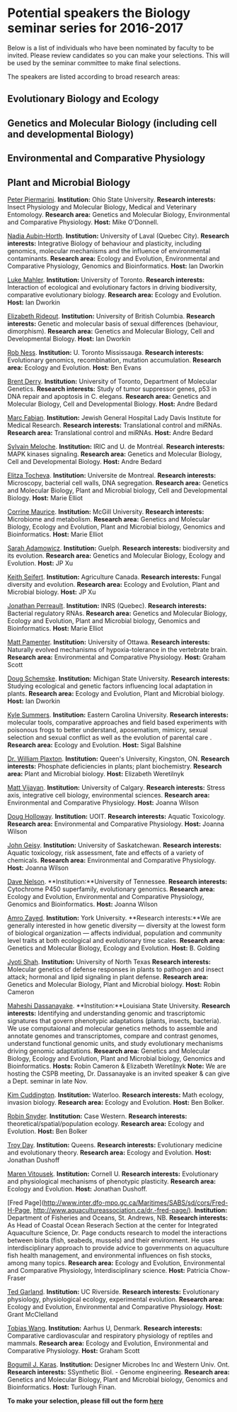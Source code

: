 # Potential speakers the Biology seminar series for 2016-2017


Below is a list of individuals who have been nominated by faculty to be invited. Please review candidates so you can make your selections. This will be used by the seminar committee to make final selections.

The speakers are listed according to broad research areas:

## Evolutionary Biology and Ecology

## Genetics and Molecular Biology (including cell and developmental Biology)

## Environmental and Comparative Physiology

## Plant and Microbial Biology

[Peter Piermarini](https://www.researchgate.net/profile/Peter_Piermarini). 
**Institution:** Ohio State University. 
**Research interests:** Insect Physiology and Molecular Biology, Medical and Veterinary Entomology. 
**Research area:** Genetics and Molecular Biology, Environmental and Comparative Physiology. 
**Host:** Mike O'Donnell.

[Nadia Aubin-Horth](http://wikiaubinhorth.ibis.ulaval.ca/Main_Page). 
**Institution:** University of Laval (Quebec City). 
**Research interests:** Integrative Biology of behaviour and plasticity, including genomics, molecular mechanisms and the influence of environmental contaminants.
**Research area:** Ecology and Evolution, Environmental and Comparative Physiology, Genomics and Bioinformatics.
**Host:** Ian Dworkin

[Luke Mahler](http://mahlerlab.com/). 
**Institution:** University of Toronto. 
**Research interests:** Interaction of ecological and evolutionary factors in driving biodiversity, comparative evolutionary biology.
**Research area:** Ecology and Evolution.
**Host:** Ian Dworkin

[Elizabeth Rideout](http://rideoutlab.weebly.com/). 
**Institution:** University of British Columbia.
**Research interests:** Genetic and molecular basis of sexual differences (behaviour, dimorphism).
**Research area:** Genetics and Molecular Biology, Cell and Developmental Biology.
**Host:** Ian Dworkin

[Rob Ness](http://sites.utm.utoronto.ca/ness/). 
**Institution:** U. Toronto Mississauga.
**Research interests:** Evolutionary genomics, recombination, mutation accumulation.
**Research area:** Ecology and Evolution.
**Host:** Ben Evans

[Brent Derry](http://lab.research.sickkids.ca/derry/). 
**Institution:** University of Toronto, Department of Molecular Genetics. 
**Research interests:** Study of tumor suppressor genes, p53 in DNA repair and apoptosis in C. elegans.
**Research area:** Genetics and Molecular Biology, Cell and Developmental Biology.
**Host:** Andre Bedard

[Marc Fabian](http://www.ncbi.nlm.nih.gov/pubmed/?term=fabian+mr). 
**Institution:** Jewish General Hospital Lady Davis Institute for Medical Research.
**Research interests:** Translational control and miRNAs.
**Research area:** Translational control and miRNAs.
**Host:** Andre Bedard

[Sylvain Meloche](http://www.iric.ca/en/research/principal-investigators/sylvain-meloche/). 
**Institution:** IRIC and U. de Montréal.
**Research interests:** MAPK kinases signaling.
**Research area:** Genetics and Molecular Biology, Cell and Developmental Biology.
**Host:** Andre Bedard

[Elitza Tocheva](http://www.biochimie.umontreal.ca/activites-de-recherche/themes-de-recherche-et-professeurs/elitza-tocheva/). 
**Institution:** Universite de Montreal.
**Research interests:** Microscopy, bacterial cell walls, DNA segregation.
**Research area:** Genetics and Molecular Biology, Plant and Microbial biology, Cell and Developmental Biology.
**Host:** Marie Elliot

[Corrine Maurice](https://www.mcgill.ca/microimm/people/professors/corinne-maurice). 
**Institution:** McGill University.
**Research interests:** Microbiome and metabolism.
**Research area:** Genetics and Molecular Biology, Ecology and Evolution, Plant and Microbial biology, Genomics and Bioinformatics.
**Host:** Marie Elliot

[Sarah Adamowicz](http://www.uoguelph.ca/ib/people/faculty/adamowicz.shtml). 
**Institution:** Guelph.
**Research interests:** biodiversity and its evolution.
**Research area:** Genetics and Molecular Biology, Ecology and Evolution.
**Host:** JP Xu

[Keith Seifert](http://www.agr.gc.ca/eng/science-and-innovation/research-centres/ontario/ottawa-research-and-development-centre/scientific-staff-and-expertise/seifert-keith-phd/?id=1181921509394). 
**Institution:** Agriculture Canada.
**Research interests:** Fungal diversity and evolution.
**Research area:** Ecology and Evolution, Plant and Microbial biology.
**Host:** JP Xu

[Jonathan Perreault](http://www.profs.inrs.ca/jperreault/). 
**Institution:** INRS (Quebec).
**Research interests:** Bacterial regulatory RNAs.
**Research area:** Genetics and Molecular Biology, Ecology and Evolution, Plant and Microbial biology, Genomics and Bioinformatics.
**Host:** Marie Elliot

[Matt Pamenter](http://pamenterlab.ca). 
**Institution:** University of Ottawa.
**Research interests:** Naturally evolved mechanisms of hypoxia-tolerance in the vertebrate brain.
**Research area:** Environmental and Comparative Physiology.
**Host:** Graham Scott

[Doug Schemske](https://plantbiology.natsci.msu.edu/directory/doug-schemske/research/). 
**Institution:** Michigan State University.
**Research interests:** Studying ecological and genetic factors influencing local adaptation in plants.
**Research area:** Ecology and Evolution, Plant and Microbial biology.
**Host:** Ian Dworkin

[Kyle Summers](http://core.ecu.edu/biol/summersk/summerwebpage/welcome.htm). 
**Institution:** Eastern Carolina University.
**Research interests:** molecular tools, comparative approaches and field based experiments with poisonous frogs to better understand, aposematism, mimicry, sexual selection and sexual conflict as well as the evolution of parental care .
**Research area:** Ecology and Evolution.
**Host:** Sigal Balshine

[Dr. William Plaxton](http://post.queensu.ca/~plaxton/). 
**Institution:** Queen's University, Kingston, ON.
**Research interests:** Phosphate deficiencies in plants; plant biochemistry.
**Research area:** Plant and Microbial biology.
**Host:** Elizabeth Weretilnyk

[Matt Vijayan](http://contacts.ucalgary.ca/info/bio/profiles/124-32886). 
**Institution:** University of Calgary.
**Research interests:** Stress axis, integrative cell biology, environmental sciences.
**Research area:** Environmental and Comparative Physiology.
**Host:** Joanna Wilson

[Doug Holloway](http://faculty.uoit.ca/groups/aquatox/). 
**Institution:** UOIT.
**Research interests:** Aquatic Toxicology.
**Research area:** Environmental and Comparative Physiology.
**Host:** Joanna Wilson

[John Geisy](http://www.usask.ca/toxicology/jgiesy/). 
**Institution:** University of Saskatchewan.
**Research interests:** Aquatic toxicology, risk assessment, fate and effects of a variety of chemicals.
**Research area:** Environmental and Comparative Physiology.
**Host:** Joanna Wilson

[Dave Nelson](https://www.uthsc.edu/molecular_sciences/directories/faculty/d_nelson.php). 
**Institution:**University of Tennessee.
**Research interests:** Cytochrome P450 superfamily, evolutionary genomics.
**Research area:** Ecology and Evolution, Environmental and Comparative Physiology, Genomics and Bioinformatics.
**Host:** Joanna Wilson

[Amro Zayed](http://biology.gradstudies.yorku.ca/faculty/a-zayed/). 
**Institution:** York University.
**Research interests:**We are generally interested in how genetic diversity — diversity at the lowest form of biological organization — affects individual, population and community level traits at both ecological and evolutionary time scales.
**Research area:** Genetics and Molecular Biology, Ecology and Evolution.
**Host:** B. Golding

[Jyoti Shah](https://facultyinfo.unt.edu/faculty-profile?query=Jyoti+Shah&type=name&profile=js0863). 
**Institution:** University of North Texas
**Research interests:** Molecular genetics of defense responses in plants to pathogen and insect attack; hormonal and lipid signaling in plant defense. 
**Research area:** Genetics and Molecular Biology, Plant and Microbial biology.
**Host:** Robin Cameron

[Maheshi Dassanayake](http://www.lsugenomics.org/). 
**Institution:**Louisiana State University.
**Research interests:** Identifying and understanding genomic and trascriptomic signatures that govern phenotypic adaptations (plants, insects, bacteria). We use computaional and molecular genetics methods to assemble and annotate genomes and transcriptomes, compare and contrast genomes, understand functional genomic units, and study evolutionary mechanisms driving genomic adaptations.
**Research area:** Genetics and Molecular Biology, Ecology and Evolution, Plant and Microbial biology, Genomics and Bioinformatics. 
**Hosts:** Robin Cameron & Elizabeth Weretilnyk
**Note:** We are hosting the CSPB meeting, Dr. Dassanayake is an invited speaker & can give a Dept. seminar in late Nov.

[Kim Cuddington](http://ecotheory.uwaterloo.ca/). 
**Institution:** Waterloo.
**Research interests:** Math ecology, invasion biology.
**Research area:** Ecology and Evolution.
**Host:** Ben Bolker.

[Robin Snyder](http://www.cwru.edu/artsci/biol/snyder/research.html). 
**Institution:** Case Western. 
**Research interests:** theoretical/spatial/population ecology.
**Research area:** Ecology and Evolution.
**Host:** Ben Bolker

[Troy Day](http://www.mast.queensu.ca/~tday/research.html). 
**Institution:** Queens.
**Research interests:** Evolutionary medicine and evolutionary theory. 
**Research area:** Ecology and Evolution.
**Host:** Jonathan Dushoff

[Maren Vitousek](http://vitousek.weebly.com/). 
**Institution:** Cornell U.
**Research interests:** Evolutionary and physiological mechanisms of phenotypic plasticity.
**Research area:** Ecology and Evolution.
**Host:** Jonathan Dushoff.

[Fred Page](http://www.inter.dfo-mpo.gc.ca/Maritimes/SABS/sd/cors/Fred-H-Page, http://www.aquacultureassociation.ca/dr.-fred-page/). 
**Institution:** Department of Fisheries and Oceans, St. Andrews, NB.
**Research interests:** As Head of Coastal Ocean Reserach Section at the center for Integrated Aquaculture Science, Dr. Page conducts research to model the interactions between biota (fish, seabeds, mussels) and their environment.  He uses interdisciplinary approach to provide advice to governments on aquaculture fish health management, and environmental influences on fish stocks, among many topics.
**Research area:** Ecology and Evolution, Environmental and Comparative Physiology, Interdisciplinary science.
**Host:** Patricia Chow-Fraser

[Ted Garland](http://www.biology.ucr.edu/people/faculty/Garland/Garland2.html). 
**Institution:** UC Riverside.
**Research interests:** Evolutionary physiology, physiological ecology, experimental evolution.
**Research area:** Ecology and Evolution, Environmental and Comparative Physiology.
**Host:** Grant McClelland

[Tobias Wang](http://pure.au.dk/portal/en/persons/tobias-wang(7a3d91ab-5dbf-46e4-bc6e-634e16bd8d80).html). 
**Institution:** Aarhus U, Denmark.
**Research interests:** Comparative cardiovascular and respiratory physiology of reptiles and mammals.
**Research area:** Ecology and Evolution, Environmental and Comparative Physiology.
**Host:** Graham Scott

[Bogumil J. Karas](http://designermicrobes.com/about/). 
**Institution:** Designer Microbes Inc and Western Univ. Ont.
**Research interests:** SSynthetic Biol. - Genome engineering.
**Research area:** Genetics and Molecular Biology, Plant and Microbial biology, Genomics and Bioinformatics.
**Host:** Turlough Finan.


**To make your selection, please fill out the form [here](url)**

